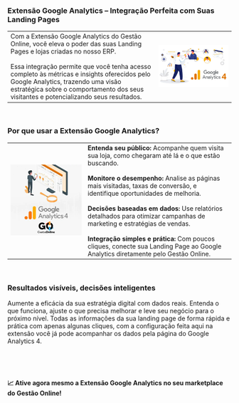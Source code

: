 ### Extensão Google Analytics – Integração Perfeita com Suas Landing Pages

| | |
|-|-|
|Com a Extensão Google Analytics do Gestão Online, você eleva o poder das suas Landing Pages e lojas criadas no nosso ERP.<br><br>Essa integração permite que você tenha acesso completo às métricas e insights oferecidos pelo Google Analytics, trazendo uma visão estratégica sobre o comportamento dos seus visitantes e potencializando seus resultados. |![](https://github.com/Gestao-Online/public-docs/blob/c551296519f2cd51ba8c4c674c98c7ed80b751a2/erp-v2/marketplace/extensions/me.ga4.gestao-online.chat/assets/extensao_ga4_loja_01.png?raw=true) |

<br>

### Por que usar a Extensão Google Analytics?

| | |
|-|-|
|![](https://github.com/Gestao-Online/public-docs/blob/c551296519f2cd51ba8c4c674c98c7ed80b751a2/erp-v2/marketplace/extensions/me.ga4.gestao-online.chat/assets/extensao_ga4_loja_02.png?raw=true) |**Entenda seu público:** Acompanhe quem visita sua loja, como chegaram até lá e o que estão buscando.<br><br>**Monitore o desempenho:** Analise as páginas mais visitadas, taxas de conversão, e identifique oportunidades de melhoria.<br><br>**Decisões baseadas em dados:** Use relatórios detalhados para otimizar campanhas de marketing e estratégias de vendas.<br><br>**Integração simples e prática:** Com poucos cliques, conecte sua Landing Page ao Google Analytics diretamente pelo Gestão Online. |

<br>

### Resultados visíveis, decisões inteligentes

Aumente a eficácia da sua estratégia digital com dados reais. Entenda o que funciona, ajuste o que precisa melhorar e leve seu negócio para o próximo nível. Todas as informações da sua landing page de forma rápida e prática com apenas algunas cliques, com a configuração feita aqui na extensão você já pode acompanhar os dados pela página do Google Analytics 4.

![]()

<br>

**📈 Ative agora mesmo a Extensão Google Analytics no seu marketplace do Gestão Online!**